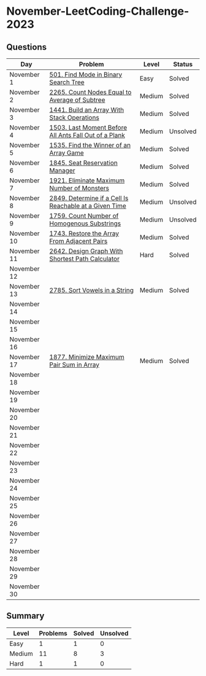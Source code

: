 # November-LeetCoding-Challenge-2023

## Questions
| Day | Problem | Level | Status |
| --- | --- | --- | --- |
| November 1 | [501. Find Mode in Binary Search Tree](https://leetcode.com/problems/find-mode-in-binary-search-tree/) | Easy | Solved |
| November 2 | [2265. Count Nodes Equal to Average of Subtree](https://leetcode.com/problems/count-nodes-equal-to-average-of-subtree/) | Medium | Solved |
| November 3 | [1441. Build an Array With Stack Operations](https://leetcode.com/problems/build-an-array-with-stack-operations/) | Medium | Solved |
| November 4 | [1503. Last Moment Before All Ants Fall Out of a Plank](https://leetcode.com/problems/last-moment-before-all-ants-fall-out-of-a-plank/) | Medium | Unsolved |
| November 5 | [1535. Find the Winner of an Array Game](https://leetcode.com/problems/find-the-winner-of-an-array-game/) | Medium | Solved |
| November 6 | [1845. Seat Reservation Manager](https://leetcode.com/problems/seat-reservation-manager/) | Medium | Solved |
| November 7 | [1921. Eliminate Maximum Number of Monsters](https://leetcode.com/problems/eliminate-maximum-number-of-monsters/) | Medium | Solved |
| November 8 | [2849. Determine if a Cell Is Reachable at a Given Time](https://leetcode.com/problems/determine-if-a-cell-is-reachable-at-a-given-time/) | Medium | Unsolved |
| November 9 | [1759. Count Number of Homogenous Substrings](https://leetcode.com/problems/count-number-of-homogenous-substrings/) | Medium | Unsolved |
| November 10 | [1743. Restore the Array From Adjacent Pairs](https://leetcode.com/problems/restore-the-array-from-adjacent-pairs/) | Medium | Solved |
| November 11 | [2642. Design Graph With Shortest Path Calculator](https://leetcode.com/problems/design-graph-with-shortest-path-calculator/) | Hard | Solved |
| November 12 | []() |  |  |
| November 13 | [2785. Sort Vowels in a String](https://leetcode.com/problems/sort-vowels-in-a-string/) | Medium | Solved |
| November 14 | []() |  |  |
| November 15 | []() |  |  |
| November 16 | []() |  |  |
| November 17 | [1877. Minimize Maximum Pair Sum in Array](https://leetcode.com/problems/minimize-maximum-pair-sum-in-array/) | Medium | Solved |
| November 18 | []() |  |  |
| November 19 | []() |  |  |
| November 20 | []() |  |  |
| November 21 | []() |  |  |
| November 22 | []() |  |  |
| November 23 | []() |  |  |
| November 24 | []() |  |  |
| November 25 | []() |  |  |
| November 26 | []() |  |  |
| November 27 | []() |  |  |
| November 28 | []() |  |  |
| November 29 | []() |  |  |
| November 30 | []() |  |  |


## Summary
| Level  | Problems | Solved | Unsolved |
| ---    | --- | --- | --- |
| Easy   | 1 | 1 | 0 |
| Medium | 11 | 8 | 3 |
| Hard   | 1 | 1 | 0 |
